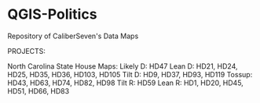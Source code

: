 # QGIS-Politics
 Repository of CaliberSeven's Data Maps
 
 PROJECTS:
 
 North Carolina State House Maps:
 Likely D: HD47
 Lean D: HD21, HD24, HD25, HD35, HD36, HD103, HD105
 Tilt D: HD9, HD37, HD93, HD119
 Tossup: HD43, HD63, HD74, HD82, HD98
 Tilt R: HD59
 Lean R: HD1, HD20, HD45, HD51, HD66, HD83
